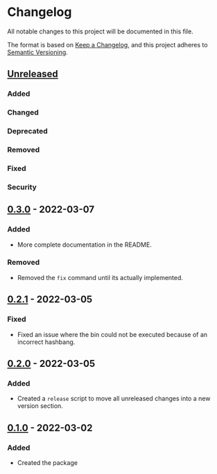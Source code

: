 # Changelog

All notable changes to this project will be documented in this file.

The format is based on [Keep a Changelog](https://keepachangelog.com/en/1.0.0/),
and this project adheres to [Semantic Versioning](https://semver.org/spec/v2.0.0.html).

## [Unreleased]

### Added

### Changed

### Deprecated

### Removed

### Fixed

### Security

## [0.3.0] - 2022-03-07

### Added

- More complete documentation in the README.

### Removed

- Removed the `fix` command until its actually implemented.

## [0.2.1] - 2022-03-05

### Fixed

- Fixed an issue where the bin could not be executed because of an incorrect hashbang.

## [0.2.0] - 2022-03-05

### Added

- Created a `release` script to move all unreleased changes into a new version section.

## [0.1.0] - 2022-03-02

### Added

- Created the package

[unreleased]: https://github.com/Renddslow/the-chronicler/compare/0.3.0...HEAD
[0.3.0]: https://github.com/Renddslow/the-chronicler/compare/0.2.1...0.3.0
[0.2.1]: https://github.com/Renddslow/the-chronicler/compare/0.2.0...0.2.1
[0.2.0]: https://github.com/Renddslow/the-chronicler/compare/0.1.0...0.2.0
[0.1.0]: https://github.com/Renddslow/the-chronicler/releases/tag/v0.1.0
